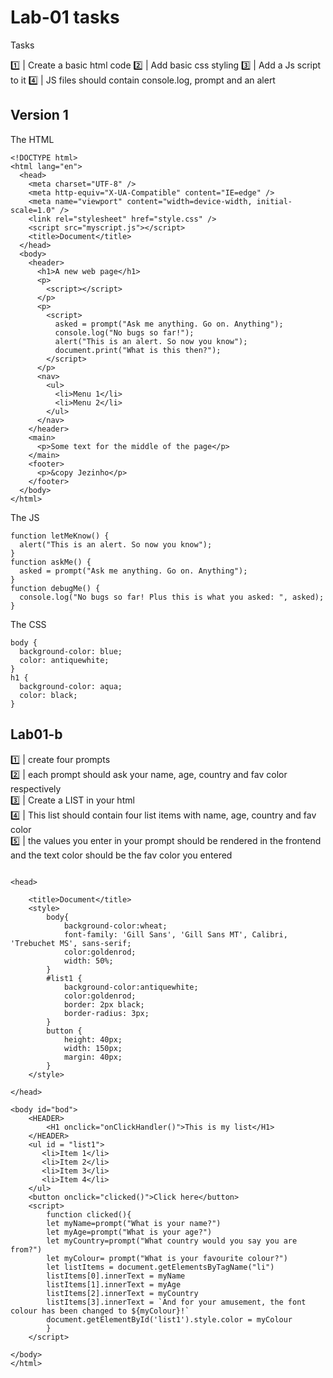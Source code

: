 # Lab-01 tasks

Tasks

1️⃣  | Create a basic html code
2️⃣  | Add basic css styling
3️⃣  | Add a Js script to it
4️⃣  |  JS files should contain console.log, prompt and an alert

## Version 1

The HTML
```
<!DOCTYPE html>
<html lang="en">
  <head>
    <meta charset="UTF-8" />
    <meta http-equiv="X-UA-Compatible" content="IE=edge" />
    <meta name="viewport" content="width=device-width, initial-scale=1.0" />
    <link rel="stylesheet" href="style.css" />
    <script src="myscript.js"></script>
    <title>Document</title>
  </head>
  <body>
    <header>
      <h1>A new web page</h1>
      <p>
        <script></script>
      </p>
      <p>
        <script>
          asked = prompt("Ask me anything. Go on. Anything");
          console.log("No bugs so far!");
          alert("This is an alert. So now you know");
          document.print("What is this then?");
        </script>
      </p>
      <nav>
        <ul>
          <li>Menu 1</li>
          <li>Menu 2</li>
        </ul>
      </nav>
    </header>
    <main>
      <p>Some text for the middle of the page</p>
    </main>
    <footer>
      <p>&copy Jezinho</p>
    </footer>
  </body>
</html>
```
The JS
```
function letMeKnow() {
  alert("This is an alert. So now you know");
}
function askMe() {
  asked = prompt("Ask me anything. Go on. Anything");
}
function debugMe() {
  console.log("No bugs so far! Plus this is what you asked: ", asked);
}
```
The CSS
```
body {
  background-color: blue;
  color: antiquewhite;
}
h1 {
  background-color: aqua;
  color: black;
}
```

## Lab01-b

1️⃣  | create four prompts   
2️⃣  | each prompt should ask your name, age, country and fav color respectively    
3️⃣  | Create a LIST in your html    
4️⃣  | This list should contain four list items with name, age, country and fav color   
5️⃣  | the values you enter in your prompt should be rendered in the frontend and the text color should be the fav color you entered   

```<!DOCTYPE html>

<head>

    <title>Document</title>
    <style>
        body{
            background-color:wheat;
            font-family: 'Gill Sans', 'Gill Sans MT', Calibri, 'Trebuchet MS', sans-serif;
            color:goldenrod;
            width: 50%;
        }
        #list1 {
            background-color:antiquewhite;
            color:goldenrod;
            border: 2px black;
            border-radius: 3px;   
        }
        button {
            height: 40px;
            width: 150px;
            margin: 40px;
        }
    </style>

</head>

<body id="bod">
    <HEADER>    
        <H1 onclick="onClickHandler()">This is my list</H1>
    </HEADER>
    <ul id = "list1">
       <li>Item 1</li>
       <li>Item 2</li>
       <li>Item 3</li>
       <li>Item 4</li>
    </ul>
    <button onclick="clicked()">Click here</button>
    <script>
        function clicked(){
        let myName=prompt("What is your name?")
        let myAge=prompt("What is your age?")
        let myCountry=prompt("What country would you say you are from?")
        let myColour= prompt("What is your favourite colour?")
        let listItems = document.getElementsByTagName("li")
        listItems[0].innerText = myName
        listItems[1].innerText = myAge
        listItems[2].innerText = myCountry
        listItems[3].innerText = `And for your amusement, the font colour has been changed to ${myColour}!`
        document.getElementById('list1').style.color = myColour
        }
    </script>

</body>
</html>
```
